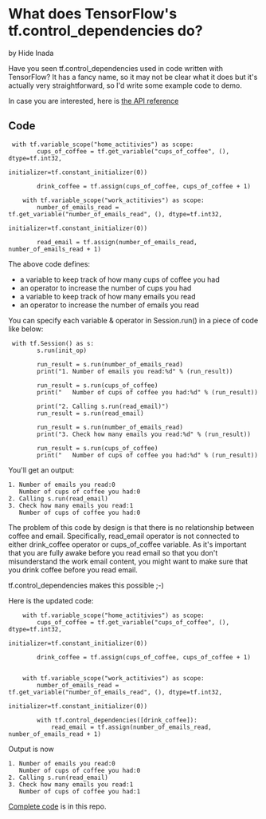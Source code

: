 # What does TensorFlow's tf.control_dependencies do?
by Hide Inada

Have you seen tf.control_dependencies used in code written with TensorFlow?
It has a fancy name, so it may not be clear what it does but it's actually very straightforward, 
so I'd write some example code to demo.

In case you are interested, here is [the API reference](https://www.tensorflow.org/api_docs/python/tf/control_dependencies) 

## Code
```
 with tf.variable_scope("home_actitivies") as scope:
        cups_of_coffee = tf.get_variable("cups_of_coffee", (), dtype=tf.int32,
                                         initializer=tf.constant_initializer(0))

        drink_coffee = tf.assign(cups_of_coffee, cups_of_coffee + 1)

    with tf.variable_scope("work_actitivies") as scope:
        number_of_emails_read = tf.get_variable("number_of_emails_read", (), dtype=tf.int32,
                                                initializer=tf.constant_initializer(0))

        read_email = tf.assign(number_of_emails_read, number_of_emails_read + 1)
```

The above code defines:
* a variable to keep track of how many cups of coffee you had
* an operator to increase the number of cups you had
* a variable to keep track of how many emails you read
* an operator to increase the number of emails you read

You can specify each variable & operator in Session.run() in a piece of code like below:
```
 with tf.Session() as s:
        s.run(init_op)

        run_result = s.run(number_of_emails_read)
        print("1. Number of emails you read:%d" % (run_result))

        run_result = s.run(cups_of_coffee)
        print("   Number of cups of coffee you had:%d" % (run_result))

        print("2. Calling s.run(read_email)")
        run_result = s.run(read_email)

        run_result = s.run(number_of_emails_read)
        print("3. Check how many emails you read:%d" % (run_result))

        run_result = s.run(cups_of_coffee)
        print("   Number of cups of coffee you had:%d" % (run_result))
```

You'll get an output:

```
1. Number of emails you read:0
   Number of cups of coffee you had:0
2. Calling s.run(read_email)
3. Check how many emails you read:1
   Number of cups of coffee you had:0
```

The problem of this code by design is that there is no relationship between coffee and email.
Specifically, read_email operator is not connected to either drink_coffee operator or cups_of_coffee variable.
As it's important that you are fully awake before you read email so that you don't misunderstand
the work email content, you might want to make sure that you drink coffee before you read email.

tf.control_dependencies makes this possible ;-)

Here is the updated code:
```
    with tf.variable_scope("home_actitivies") as scope:
        cups_of_coffee = tf.get_variable("cups_of_coffee", (), dtype=tf.int32,
                                         initializer=tf.constant_initializer(0))

        drink_coffee = tf.assign(cups_of_coffee, cups_of_coffee + 1)


    with tf.variable_scope("work_actitivies") as scope:
        number_of_emails_read = tf.get_variable("number_of_emails_read", (), dtype=tf.int32,
                                                initializer=tf.constant_initializer(0))

        with tf.control_dependencies([drink_coffee]):
            read_email = tf.assign(number_of_emails_read, number_of_emails_read + 1)

```

Output is now
```
1. Number of emails you read:0
   Number of cups of coffee you had:0
2. Calling s.run(read_email)
3. Check how many emails you read:1
   Number of cups of coffee you had:1
```

[Complete code](control_dependencies) is in this repo.
